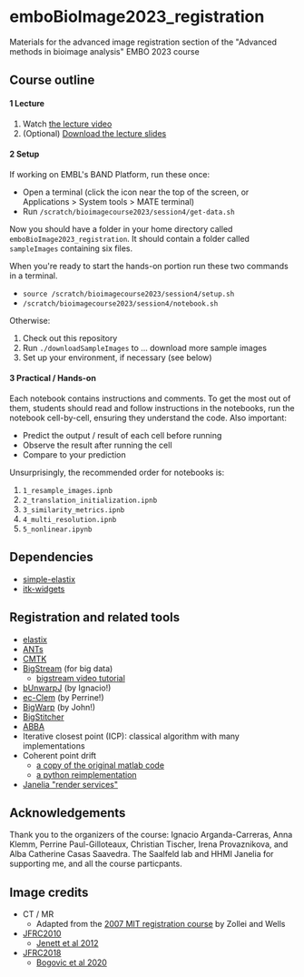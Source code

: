 # emboBioImage2023_registration
Materials for the advanced image registration section of the "Advanced methods in bioimage analysis" EMBO 2023 course

## Course outline

#### 1 Lecture

1. Watch [the lecture video](https://youtu.be/OCbFJfLoZbY)
2. (Optional) [Download the lecture slides](https://github.com/bogovicj/emboBioImage2023_registration/blob/main/slides/embo2023Registration.pdf)

#### 2 Setup

If working on EMBL's BAND Platform, run these once:

* Open a terminal (click the icon near the top of the screen, or Applications > System tools > MATE terminal)
* Run `/scratch/bioimagecourse2023/session4/get-data.sh`

Now you should have a folder in your home directory called `emboBioImage2023_registration`. It should contain
a folder called `sampleImages` containing six files.

When you're ready to start the hands-on portion run these two commands in a terminal.

* `source /scratch/bioimagecourse2023/session4/setup.sh`
* `/scratch/bioimagecourse2023/session4/notebook.sh`

Otherwise:

1. Check out this repository
2. Run `./downloadSampleImages` to ... download more sample images
3. Set up your environment, if necessary (see below)

#### 3 Practical / Hands-on 

Each notebook contains instructions and comments. To get the most out of them,
students should read and follow instructions in the notebooks, run the notebook
cell-by-cell, ensuring they understand the code. Also important:

* Predict the output / result of each cell before running
* Observe the result after running the cell
* Compare to your prediction

Unsurprisingly, the recommended order for notebooks is:

1. `1_resample_images.ipnb`
2. `2_translation_initialization.ipnb`
3. `3_similarity_metrics.ipnb`
4. `4_multi_resolution.ipnb`
5. `5_nonlinear.ipynb`

## Dependencies 

* [simple-elastix](https://simpleelastix.github.io/)
* [itk-widgets](https://github.com/InsightSoftwareConsortium/itkwidgets)

## Registration and related tools

* [elastix](https://elastix.lumc.nl/)
* [ANTs](http://stnava.github.io/ANTs/)
* [CMTK](https://www.nitrc.org/projects/cmtk/)
* [BigStream](https://github.com/GFleishman/bigstream) (for big data)
   * [bigstream video tutorial](https://youtu.be/CgZu66f7EqY)
* [bUnwarpJ](https://imagej.net/plugins/bunwarpj/) (by Ignacio!)
* [ec-Clem](https://icy.bioimageanalysis.org/plugin/ec-clem/) (by Perrine!)
* [BigWarp](https://imagej.net/plugins/bigwarp) (by John!)
* [BigStitcher](https://imagej.net/plugins/bigstitcher/)
* [ABBA](https://biop.github.io/ijp-imagetoatlas/registration.html)
* Iterative closest point (ICP): classical algorithm with many implementations
* Coherent point drift
    * [a copy of the original matlab code](https://github.com/weigert/CoherentPointDrift)
    * [a python reimplementation](https://github.com/siavashk/pycpd)
* [Janelia "render services"](https://github.com/saalfeldlab/render)

## Acknowledgements

Thank you to the organizers of the course: Ignacio Arganda-Carreras, Anna Klemm, Perrine Paul-Gilloteaux, Christian Tischer,
Irena Provaznikova, and Alba Catherine Casas Saavedra. The Saalfeld lab and HHMI Janelia for supporting me, and all the course
particpants.

## Image credits

* CT / MR
    * Adapted from the [2007 MIT registration course](https://ocw.mit.edu/courses/health-sciences-and-technology/hst-582j-biomedical-signal-and-image-processing-spring-2007/lecture-notes/l16_reg1.pdf) by Zollei and Wells
* [JFRC2010](https://github.com/VirtualFlyBrain/DrosAdultBRAINdomains)
    * [Jenett et al 2012](http://dx.doi.org/10.1016/j.celrep.2012.09.011)
* [JFRC2018](https://www.janelia.org/open-science/jrc-2018-brain-templates)
    * [Bogovic et al 2020](https://doi.org/10.1371/journal.pone.0236495)

